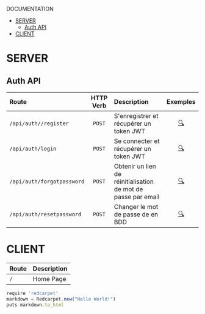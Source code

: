 DOCUMENTATION

- [SERVER](#server)
  - [Auth API](#auth-api)
- [CLIENT](#client)

# SERVER

## Auth API
| Route                      | HTTP Verb | Description                                                   |     Exemples      |
| :------------------------- | :-------: | :------------------------------------------------------------ | :---------------: |
| `/api/auth//register`      |  `POST`   | S'enregistrer et récupérer un token JWT                       | [:mag:](#oui) |
| `/api/auth/login`          |  `POST`   | Se connecter et récupérer un token JWT                        | [:mag:](#) |
| `/api/auth/forgotpassword` |  `POST`   | Obtenir un lien de réinitialisation de mot de passe par email | [:mag:](#) |
| `/api/auth/resetpassword`  |  `POST`   | Changer le mot de passe de en BDD                             | [:mag:](#) |


# CLIENT

| Route | Description |
| :---- | :---------- |
| `/`   | Home Page   |


```javascript
require 'redcarpet'
markdown = Redcarpet.new("Hello World!")
puts markdown.to_html
```
